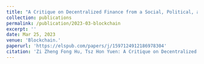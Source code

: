 ```yaml
---
title: "A Critique on Decentralized Finance from a Social, Political, and Economic Perspective."
collection: publications
permalink: /publication/2023-03-blockchain
excerpt: ''
date: Mar 25, 2023
venue: 'Blockchain.'
paperurl: 'https://elspub.com/papers/j/1597124912186978304'
citation: 'Zi Zheng Fong Hu, Tsz Hon Yuen: A Critique on Decentralized Finance from a Social, Political, and Economic Perspective. Blockchain 2023(1): 0006.'
---
```

